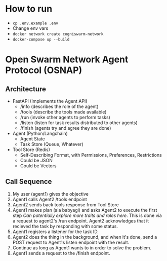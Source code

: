 # How to run

* `cp .env.example .env`
* Change env vars
* `docker network create cogniswarm-network`
* `docker-compose up --build`


# Open Swarm Network Agent Protocol (OSNAP)

## Architecture

- FastAPI (Implements the Agent API)
  - /info (describes the role of the agent)
  - /tools (describe the tools made available)
  - /run (invoke other agents to perform tasks)
  - /listen (listen for task results distributed to other agents)
  - /finish (agents try and agree they are done)
- Agent (Python/Langchain)
  - Agent State
  - Task Store (Queue, Whatever)
- Tool Store (Redis)
  - Self-Describing Format, with Permissions, Preferences, Restrictions
  - Could be JSON
  - Could be Vectors
  

## Call Sequence

1. My user (agent1) gives the objective
2. Agent1 calls Agent2 /tools endpoint
3. Agent2 sends back tools response from Tool Store
4. Agent1 makes plan (ala babyagi) and asks Agent2 to execute the first step *Can potentially explore more traits and roles here*. This is done via a request to agent2's /run endpoint. Agent2 acknowledges that it recieved the task by responding with some status.
5. Agent1 registers a listener for the task ID.
6. Agent2 does the thing in the background, and when it's done, send a POST request to Agent1s listen endpoint with the result.
7. Continue as long as Agent1 wants to in order to solve the problem. 
8. Agent1 sends a request to the /finish endpoint.
